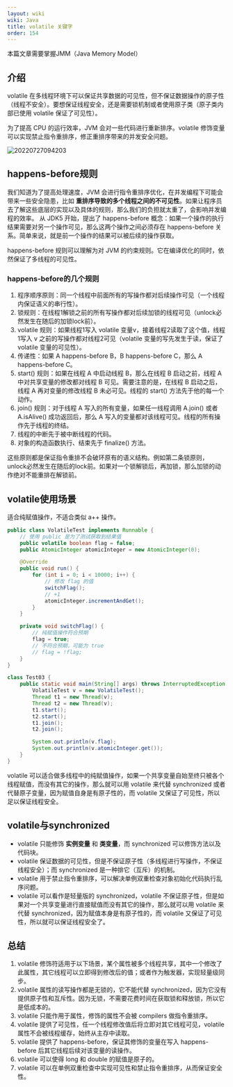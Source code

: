 ```yaml
---
layout: wiki
wiki: Java
title: volatile 关键字
order: 154
---
```


本篇文章需要掌握JMM（Java Memory Model）

<!-- more -->

## 介绍

volatile 在多线程环境下可以保证共享数据的可见性，但不保证数据操作的原子性（线程不安全）。要想保证线程安全，还是需要锁机制或者使用原子类（原子类内部已使用 volatile 保证了可见性）。

为了提高 CPU 的运行效率，JVM 会对一些代码进行重新排序。volatile 修饰变量可以实现禁止指令重排序，修正重排序带来的并发安全问题。

![20220727094203](https://fastly.jsdelivr.net/gh/prettywinter/dist/images/doc/20220727094203.png)

## happens-before规则

我们知道为了提高处理速度，JVM 会进行指令重排序优化，在并发编程下可能会带来一些安全隐患，比如 **重排序导致的多个线程之间的不可见性**。如果让程序员去了解这些底层的实现以及具体的规则，那么我们的负担就太重了，会影响并发编程的效率。
从 JDK5 开始，提出了 happens-before 概念：如果一个操作的执行结果需要对另一个操作可见，那么这两个操作之间必须存在 happens-before 关系。简单来说，就是前一个操作的结果可以被后续的操作获取。

happens-before 规则可以理解为对 JVM 的约束规则。它在编译优化的同时，依然保证了多线程的可见性。

### happens-before的几个规则

1. 程序顺序原则：同一个线程中前面所有的写操作都对后续操作可见（一个线程内保证语义的串行性）。
2. 锁规则：在线程1解锁之前的所有写操作都对后续加锁的线程可见（unlock必然发生在随后的加锁lock前）。
3. volatile 规则：如果线程1写入 volatile 变量v，接着线程2读取了这个值，线程1写入 v 之前的写操作都对线程2可见（volatile 变量的写先发生于读，保证了 volatile 变量的可见性）。
4. 传递性：如果 A happens-before B，B happens-before C，那么 A happens-before C。
5. start() 规则：如果在线程 A 中启动线程 B，那么在线程 B 启动之前，线程 A 中对共享变量的修改都对线程 B 可见。需要注意的是，在线程 B 启动之后，线程 A 再对变量的修改线程 B 未必可见。线程的 start() 方法先于他的每一个动作。
6. join() 规则：对于线程 A 写入的所有变量，如果任一线程调用 A.join() 或者 A.isAlive() 成功返回后，那么 A 写入的变量都对该线程可见。线程的所有操作先于线程的终结。
7. 线程的中断先于被中断线程的代码。
8. 对象的构造函数执行、结束先于 finalize() 方法。

这些原则都是保证指令重排不会破环原有的语义结构。例如第二条锁原则，unlock必然发生在随后的lock前。如果对一个锁解锁后，再加锁，那么加锁的动作绝对不能重排在解锁前。

## volatile使用场景

适合纯赋值操作，不适合类似 a++ 操作。

```java
public class VolatileTest implements Runnable {
    // 使用 public 是为了测试获取到结果值
    public volatile boolean flag = false;
    public AtomicInteger atomicInteger = new AtomicInteger(0);

    @Override
    public void run() {
        for (int i = 0; i < 10000; i++) {
            // 修改 flag 的值
            switchFlag();
            // +1
            atomicInteger.incrementAndGet();
        }
    }

    private void switchFlag() {
        // 纯赋值操作符合预期
        flag = true;
        // 不符合预期，可能为 true
        // flag = !flag;
    }
}

class Test03 {
    public static void main(String[] args) throws InterruptedException {
        VolatileTest v = new VolatileTest();
        Thread t1 = new Thread(v);
        Thread t2 = new Thread(v);
        t1.start();
        t2.start();
        t1.join();
        t2.join();

        System.out.println(v.flag);
        System.out.println(v.atomicInteger.get());
    }
}
```

volatile 可以适合做多线程中的纯赋值操作，如果一个共享变量自始至终只被各个线程赋值，而没有其它的操作，那么就可以用 volatile 来代替 synchronized 或者代替原子变量，因为赋值自身是有原子性的，而 volatile 又保证了可见性，所以 足以保证线程安全。

## volatile与synchronized

- volatile 只能修饰 **实例变量** 和 **类变量**，而 synchronized 可以修饰方法以及代码块。
- volatile 保证数据的可见性，但是不保证原子性（多线程进行写操作，不保证线程安全）；而 synchronized 是一种排它（互斥）的机制。
- volatile 用于禁止指令重排序，可以解决单例双重检查对象初始化代码执行乱序问题。
- volatile 可以看作是轻量版的 synchronized，volatile 不保证原子性，但是如果对一个共享变量进行直接赋值而没有其它的操作，那么就可以用 volatile 来代替 synchronized，因为赋值本身是有原子性的，而 volatile 又保证了可见性，所以就可以保证线程安全了。

## 总结

1. volatile 修饰符适用于以下场景，某个属性被多个线程共享，其中一个修改了此属性，其它线程可以立即得到修改后的值；或者作为触发器，实现轻量级同步。
2. volatile 属性的读写操作都是无锁的，它不能代替 synchronized，因为它没有提供原子性和互斥性。因为无锁，不需要花费时间在获取锁和释放锁，所以它是低成本的。
3. volatile 只能作用于属性，修饰的属性不会被 compilers 做指令重排序。
4. volatile 提供了可见性，任一个线程修改值后将立即对其它线程可见，volatile 属性不会被线程缓存，始终从主存中读取。
5. volatile 提供了 happens-before，保证其修饰的变量在写入 happens-before 后其它线程后续对该变量的读操作。
6. volatile 可以使得 long 和 double 的赋值是原子的。
7. volatile 可以在单例双重检查中实现可见性和禁止指令重排序，从而保证安全性。